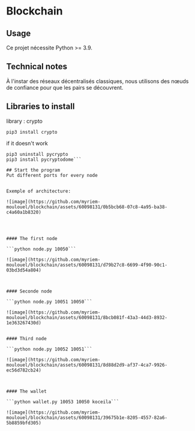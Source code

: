 # Blockchain

## Usage

Ce projet nécessite Python >= 3.9.

## Technical notes

À l'instar des réseaux décentralisés classiques,
nous utilisons des nœuds de confiance pour que les pairs se découvrent.



## Libraries to install

library : crypto

```pip3 install crypto```

if it doesn't work

```pip3 uninstall crypto 
pip3 uninstall pycrypto 
pip3 install pycryptodome```

## Start the program
Put different ports for every node


Exemple of architecture:

![image](https://github.com/myriem-moulouel/blockchain/assets/60098131/0b5bcb68-07c8-4a95-ba38-c4a60a1b8320)




#### The first node

```python node.py 10050```

![image](https://github.com/myriem-moulouel/blockchain/assets/60098131/d79b27c8-6699-4f90-90c1-03bd3d54a804)



#### Seconde node

```python node.py 10051 10050```

![image](https://github.com/myriem-moulouel/blockchain/assets/60098131/8bcb081f-43a3-44d3-8932-1e363267430d)


#### Third node

```python node.py 10052 10051```

![image](https://github.com/myriem-moulouel/blockchain/assets/60098131/8d88d2d9-af37-4ca7-9926-ec56d782cb24)



#### The wallet

```python wallet.py 10053 10050 koceila```

![image](https://github.com/myriem-moulouel/blockchain/assets/60098131/39675b1e-8205-4557-82a6-5b8859bfd305)
